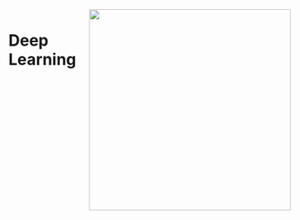 <img src=https://sun1-93.userapi.com/SboyTM75cZUMGyZeC5l5OCG3CdH41q3uFrvp-A/FMSdT-MpF5U.jpg width="360" height="360" align="right"/>

# Deep Learning
